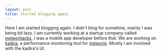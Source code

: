 ```yaml
---
layout: post
title: Started blogging again
---
```


Here I am started blogging again. I didn't blog for sometime, mainly I was being bit lazy. I am currently working at a startup company called [meteorhacks](https://meteorhacks.com/), I was a mobile app developer before that. We are working on [kadira](https://kadira.io/), a performance monitoring tool for [meteorjs](https://www.meteor.com/). Mostly i am involved with the kadira's UI.